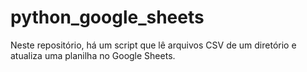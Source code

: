 # python_google_sheets
Neste repositório, há um script que lê arquivos CSV de um diretório e atualiza uma planilha no Google Sheets.
